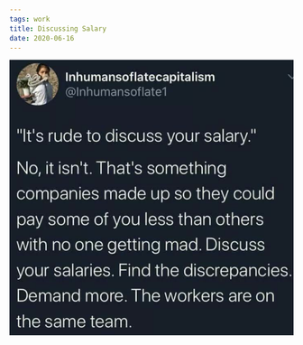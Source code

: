 ```yaml
---
tags: work
title: Discussing Salary
date: 2020-06-16
---
```


![workdiscusssalary.png](https://raw.githubusercontent.com/muneer78/muneer78.github.io/master/images/workdiscusssalary.png)
